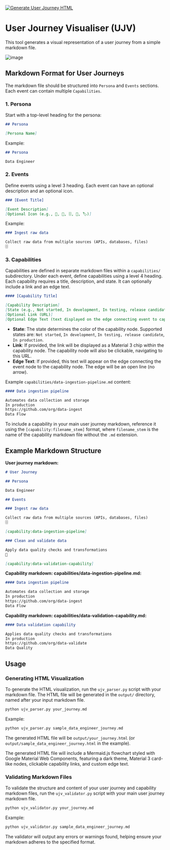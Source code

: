 [![Generate User Journey HTML](https://github.com/lasselundstenjensen/ujv/actions/workflows/generate_ujv.yml/badge.svg?branch=main)](https://github.com/lasselundstenjensen/ujv/actions/workflows/generate_ujv.yml)

# User Journey Visualiser (UJV)

This tool generates a visual representation of a user journey from a simple markdown file.

![image](https://github.com/user-attachments/assets/0bb59399-74f5-4439-a6ca-85353386a7ab)

## Markdown Format for User Journeys

The markdown file should be structured into `Persona` and `Events` sections. Each event can contain multiple `Capabilities`.

### 1. Persona

Start with a top-level heading for the persona:

```markdown
## Persona

[Persona Name]
```

Example:

```markdown
## Persona

Data Engineer
```

### 2. Events

Define events using a level 3 heading. Each event can have an optional description and an optional icon.

```markdown
### [Event Title]

[Event Description]
[Optional Icon (e.g., 🚀, 🔔, 🗄️, 🧹, 🏷️)]
```

Example:

```markdown
### Ingest raw data

Collect raw data from multiple sources (APIs, databases, files)
🗄️
```

### 3. Capabilities

Capabilities are defined in separate markdown files within a `capabilities/` subdirectory.
Under each event, define capabilities using a level 4 heading. Each capability requires a title, description, and state. It can optionally include a link and an edge text.

```markdown
#### [Capability Title]

[Capability Description]
[State (e.g., Not started, In development, In testing, release candidate, In production)]
[Optional Link (URL)]
[Optional Edge Text (text displayed on the edge connecting event to capability)]
```

- **State**: The state determines the color of the capability node. Supported states are: `Not started`, `In development`, `In testing, release candidate`, `In production`.
- **Link**: If provided, the link will be displayed as a Material 3 chip within the capability node. The capability node will also be clickable, navigating to this URL.
- **Edge Text**: If provided, this text will appear on the edge connecting the event node to the capability node. The edge will be an open line (no arrow).

Example `capabilities/data-ingestion-pipeline.md` content:

```markdown
#### Data ingestion pipeline

Automates data collection and storage
In production
https://github.com/org/data-ingest
Data Flow
```

To include a capability in your main user journey markdown, reference it using the `[capability:filename_stem]` format, where `filename_stem` is the name of the capability markdown file without the `.md` extension.

## Example Markdown Structure

**User journey markdown:**

```markdown
# User Journey

## Persona

Data Engineer

## Events

### Ingest raw data

Collect raw data from multiple sources (APIs, databases, files)
🗄️

[capability:data-ingestion-pipeline]

### Clean and validate data

Apply data quality checks and transformations
🧹

[capability:data-validation-capability]
```

**Capability markdown: capabilities/data-ingestion-pipeline.md:**

```markdown
#### Data ingestion pipeline

Automates data collection and storage
In production
https://github.com/org/data-ingest
Data Flow
```

**Capability markdown: capabilities/data-validation-capability.md:**

```markdown
#### Data validation capability

Applies data quality checks and transformations
In production
https://github.com/org/data-validate
Data Quality
```

## Usage

### Generating HTML Visualization

To generate the HTML visualization, run the `ujv_parser.py` script with your markdown file. The HTML file will be generated in the `output/` directory, named after your input markdown file.

```bash
python ujv_parser.py your_journey.md
```

Example:

```bash
python ujv_parser.py sample_data_engineer_journey.md
```

The generated HTML file will be `output/your_journey.html` (or `output/sample_data_engineer_journey.html` in the example).

The generated HTML file will include a Mermaid.js flowchart styled with Google Material Web Components, featuring a dark theme, Material 3 card-like nodes, clickable capability links, and custom edge text.

### Validating Markdown Files

To validate the structure and content of your user journey and capability markdown files, run the `ujv_validator.py` script with your main user journey markdown file.

```bash
python ujv_validator.py your_journey.md
```

Example:

```bash
python ujv_validator.py sample_data_engineer_journey.md
```

The validator will output any errors or warnings found, helping ensure your markdown adheres to the specified format.
